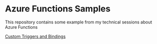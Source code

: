 # Azure Functions Samples

This repository contains some example from my technical sessions about Azure Functions

<a href="CustomTriggerAndBinding/README.md" target="_blank">Custom Triggers and Bindings</a>
